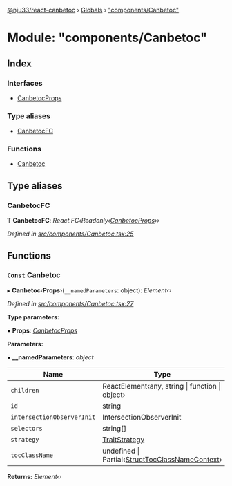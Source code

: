[@nju33/react-canbetoc](../README.md) › [Globals](../globals.md) › ["components/Canbetoc"](_components_canbetoc_.md)

# Module: "components/Canbetoc"

## Index

### Interfaces

* [CanbetocProps](../interfaces/_components_canbetoc_.canbetocprops.md)

### Type aliases

* [CanbetocFC](_components_canbetoc_.md#canbetocfc)

### Functions

* [Canbetoc](_components_canbetoc_.md#const-canbetoc)

## Type aliases

###  CanbetocFC

Ƭ **CanbetocFC**: *React.FC‹Readonly‹[CanbetocProps](../interfaces/_components_canbetoc_.canbetocprops.md)››*

*Defined in [src/components/Canbetoc.tsx:25](https://github.com/nju33/react-canbetoc/blob/77286e5/src/components/Canbetoc.tsx#L25)*

## Functions

### `Const` Canbetoc

▸ **Canbetoc**‹**Props**›(`__namedParameters`: object): *Element‹›*

*Defined in [src/components/Canbetoc.tsx:27](https://github.com/nju33/react-canbetoc/blob/77286e5/src/components/Canbetoc.tsx#L27)*

**Type parameters:**

▪ **Props**: *[CanbetocProps](../interfaces/_components_canbetoc_.canbetocprops.md)*

**Parameters:**

▪ **__namedParameters**: *object*

Name | Type |
------ | ------ |
`children` | ReactElement‹any, string &#124; function &#124; object› |
`id` | string |
`intersectionObserverInit` | IntersectionObserverInit |
`selectors` | string[] |
`strategy` | [TraitStrategy](../interfaces/_strategies_strategy_.traitstrategy.md) |
`tocClassName` | undefined &#124; Partial‹[StructTocClassNameContext](../interfaces/_contexts_toc_class_name_context_.structtocclassnamecontext.md)› |

**Returns:** *Element‹›*
